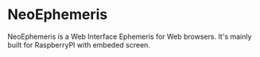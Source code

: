 # NeoEphemeris
NeoEphemeris is a Web Interface Ephemeris for Web browsers. It's mainly built for RaspberryPI with embeded screen.
